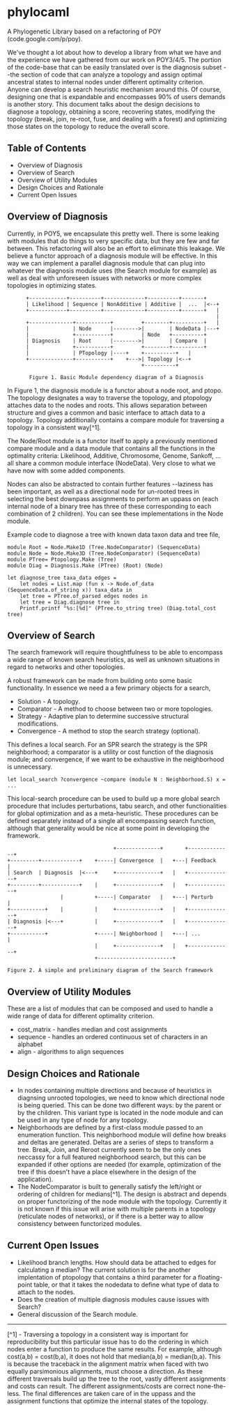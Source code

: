phylocaml
=========

A Phylogenetic Library based on a refactoring of POY (code.google.com/p/poy).

We've thought a lot about how to develop a library from what we have and the
experience we have gathered from our work on POY3/4/5. The portion of the
code-base that can be easily translated over is the diagnosis subset --the
section of code that can analyze a topology and assign optimal ancestral states
to internal nodes under different optimality criterion. Anyone can develop a
search heuristic mechanism around this. Of course, designing one that is
expandable and encompasses 90% of users demands is another story. This document
talks about the design decisions to diagnose a topology, obtaining a score,
recovering states, modifying the topology (break, join, re-root, fuse, and
dealing with a forest) and optimizing those states on the topology to reduce the
overall score.

Table of Contents
-----------------

  + Overview of Diagnosis
  + Overview of Search
  + Overview of Utility Modules
  + Design Choices and Rationale
  + Current Open Issues


Overview of Diagnosis
------------------

Currently, in POY5, we encapsulate this pretty well. There is some leaking with
modules that do things to very specific data, but they are few and far between.
This refactoring will also be an effort to eliminate this leakage. We believe a
functor approach of a diagnosis module will be effective. In this way we can
implement a parallel diagnosis module that can plug into whatever the diagnosis
module uses (the Search module for example) as well as deal with unforeseen
issues with networks or more complex topologies in optimizing states.

          +------------+----------+-------------+----------+-------+
          | Likelihood | Sequence | NonAdditive | Additive |  ...  |<--+
          +------------+----------+-------------+----------+-------+   |
                                                                       |
          +--------------+-----------+         +--------+----------+   |
          |              | Node      |-------->|        | NodeData |---+
          |              +-----------+         | Node   +----------+
          | Diagnosis    | Root      |-------->|        | Compare  |
          |              +-----------+         +--------+----------+
          |              | PTopology |----+    +----------+   |
          +--------------+-----------+    +--->| Topology |<--+
                                               +----------+

           Figure 1. Basic Module dependency diagram of a Diagnosis


In Figure 1, the diagnosis module is a functor about a node root, and ptopo.
The topology designates a way to traverse the topology, and ptopology attaches
data to the nodes and roots. This allows separation between structure and gives
a common and basic interface to attach data to a topology. Topology additionally
contains a compare module for traversing a topology in a consistent way[^1].

The Node/Root module is a functor itself to apply a previously mentioned compare
module and a data module that contains all the functions in the optimality
criteria: Likelihood, Additive, Chromosome, Genome, Sankoff, ... all share a
common module interface (NodeData). Very close to what we have now with some
added components.

Nodes can also be abstracted to contain further features --laziness has been
important, as well as a directional node for un-rooted trees in selecting the
best downpass assignments to perform an uppass on (each internal node of a
binary tree has three of these corresponding to each combination of 2 children).
You can see these implementations in the Node module.

Example code to diagnose a tree with known data taxon data and tree file,

    module Root = Node.Make1D (Tree.NodeComparator) (SequenceData)
    module Node = Node.Make3D (Tree.NodeComparator) (SequenceData)
    module PTree= Ptopology.Make (Tree)
    module Diag = Diagnosis.Make (PTree) (Root) (Node)

    let diagnose_tree taxa_data edges =
        let nodes = List.map (fun x -> Node.of_data (SequenceData.of_string x)) taxa_data in
        let tree = PTree.of_parsed edges nodes in
        let tree = Diag.diagnose tree in
        Printf.printf "%s:[%d]" (PTree.to_string tree) (Diag.total_cost tree)


Overview of Search
------------------

The search framework will require thoughtfulness to be able to encompass a wide
range of known search heuristics, as well as unknown situations in regard to
networks and other topologies.

A robust framework can be made from building onto some basic functionality. In
essence we need a a few primary objects for a search,
  + Solution - A topology.
  + Comparator - A method to choose between two or more topologies.
  + Strategy - Adaptive plan to determine successive structural modifications.
  + Convergence - A method to stop the search strategy (optional).

This defines a local search. For an SPR search the strategy is the SPR
neighborhood; a comparator is a utility or cost function of the diagnosis
module; and convergence, if we want to be exhaustive in the neighborhood is
unnecessary.

    let local_search ?convergence ~compare (module N : Neighborhood.S) x = ...

This local-search procedure can be used to build up a more global search
procedure that includes perturbations, tabu search, and other functionalities
for global optimization and as a meta-heuristic. These procedures can be
defined separately instead of a single all encompassing search function,
although that generality would be nice at some point in developing the framework.

                                      +--------------+       +--------------+
    +---------+------------+    +-----| Convergence  |   +---| Feedback     |
    | Search  | Diagnosis  |<---+     +--------------+   |   +--------------+
    +---------+------------+    |     +--------------+   |   +--------------+
                     |          +-----| Comparator   |   +---| Perturb      |
    +-----------+    |          |     +--------------+   |   +--------------+
    | Diagnosis |<---+          |     +--------------+   |   +--------------+
    +-----------+               +-----| Neighborhood |   +---| ...          |
                                |     +--------------+   |   +--------------+
                                +------------------------+

    Figure 2. A simple and preliminary diagram of the Search framework


Overview of Utility Modules
---------------------------

These are a list of modules that can be composed and used to handle a wide range
of data for different optimality criterion.

  + cost\_matrix - handles median and cost assignments
  + sequence - handles an ordered continuous set of characters in an alphabet
  + align - algorithms to align sequences 


Design Choices and Rationale
----------------------------

  + In nodes containing multiple directions and because of heuristics in
    diagnsing unrooted topologies, we need to know which directional node is
    being queried. This can be done two different ways: by the parent or by the
    children. This variant type is located in the node module and can be used in
    any type of node for any topology.
  + Neighborhoods are defined by a first-class module passed to an enumeration
    function. This neighborhood module will define how breaks and deltas are
    generated. Deltas are a series of steps to transform a tree. Break, Join,
    and Reroot currently seem to be the only ones neccassy for a full featured
    neighborhood search, but this can be expanded if other options are needed
    (for example, optimization of the tree if this doesn't have a place
    elsewhere in the design of the application).
  + The NodeComparator is built to generally satisfy the left/right or ordering
    of children for medians[^1]. The design is abstract and depends on proper
    functorizing of the node module with the topology. Currently it is not
    known if this issue will arise with multiple parents in a topology
    (reticulate nodes of networks), or if there is a better way to allow
    consistency between functorized modules.


Current Open Issues
-------------------

  + Likelihood branch lengths. How should data be attached to edges for
    calculating a median? The current solution is for the another implentation
    of ptopology that contains a third parameter for a floating-point table, or
    that it takes the nodedata to define what type of data to attach to the
    nodes.
  + Does the creation of multiple diagnosis modules cause issues with Search?
  + General discussion of the Search module.

-------------------------------------------------------------------------------

[^1] - Traversing a topology in a consistent way is important for
reproducibility but this particular issue has to do the ordering in which
nodes enter a function to produce the same results. For example, although
cost(a,b) = cost(b,a), it does not hold that median(a,b) = median(b,a). This is
because the traceback in the alignment matrix when faced with two equally
parsimonious alignments, must choose a direction. As these different traversals
build up the tree to the root, vastly different assignments and costs can
result. The different assignments/costs are correct none-the-less. The final
differences are taken care of in the uppass and the assignment functions that
optimize the internal states of the topology.

